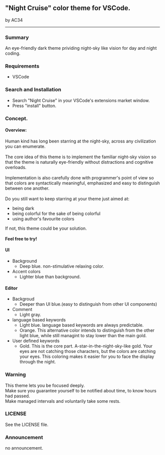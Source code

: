## "Night Cruise" color theme for VSCode.

by AC34

---
### Summary
  An eye-friendly dark theme prividing night-sky like vision for day and night coding.

### Requirements
 - VSCode

### Search and Installation
  - Search "Night Cruise" in your VSCode's extensions market window.
  - Press "install" button.
### Concept.
####  Overview:
 Human kind has long been starring at the night-sky, across any civilization you can enumerate.<br><br>
 The core idea of this theme is to implement the familiar night-sky vision so that the theme is naturally eye-friendly without distractions and cognitive overloads.<br><br>
 Implementation is also carefully done with programmer's point of view so that colors are syntactically meaningful, emphasized and easy to distinguish between one another.<br><br>
 Do you still want to keep starring at your theme just aimed at:
  - being dark
  - being colorful for the sake of being colorful
  - using author's favourite colors

 If not, this theme could be your solution.<br><br>
 **Feel free to try!**

#### UI
   - Background
     - Deep blue. non-stimulative relaxing color.
   - Accent colors
     - Lighter blue than background.
#### Editor
   - Backgroud
      - Deeper than UI blue.(easy to distinguish from other UI components)
   - Comment
      - Light gray.
   - language based keywords
      - Light blue.  language based keywords are always predictable.
      - Orange. This alternative color intends to distinguish from the other light blue, while still managint to stay lower than the main gold.
   - User defined keywords
      - Gold. This is the core part. A-star-in-the-night-sky-like gold. Your eyes are not catching those characters, but the colors are catching your eyes. This coloring makes it easier for you to face the display through the night.
### Warning
This theme lets you be focused deeply.<br>
Make sure you guarantee yourself to be notified about time, to know hours had passed.<br>
Make managed intervals and voluntarily take some rests.
### LICENSE
See the LICENSE file.

### Announcement
no announcement.